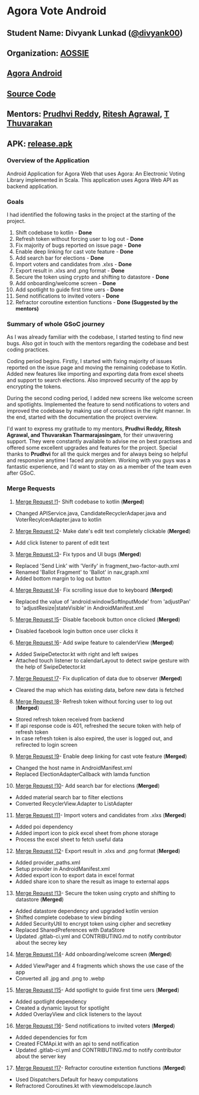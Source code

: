# Agora Vote Android

## Student Name: Divyank Lunkad ([@divyank00](https://gitlab.com/divyank00))

## Organization: [AOSSIE](https://aossie.gitlab.io/)

## [Agora Android](https://gitlab.com/aossie/agora-android/)

## [Source Code](https://gitlab.com/aossie/agora-android/-/tree/gsoc-2021)

## Mentors: [Prudhvi Reddy](https://github.com/prudhvir3ddy), [Ritesh Agrawal](https://github.com/Ritesh-Ag), [T Thuvarakan](https://github.com/Thuva4)

## APK: [release.apk]()


### Overview of the Application

Android Application for Agora Web that uses Agora: An Electronic Voting Library implemented in Scala. This application uses Agora Web API as backend application.


### Goals

I had identified the following tasks in the project at the starting of the project.

1. Shift codebase to kotlin - **Done**
2. Refresh token without forcing user to log out - **Done**
3. Fix majority of bugs reported on issue page - **Done**
4. Enable deep linking  for cast vote feature - **Done**
5. Add search bar for elections - **Done**
6. Import voters and candidates from .xlxs - **Done**
7. Export result in .xlxs and .png format - **Done**
8. Secure the token using crypto and shifting to datastore - **Done** 
9. Add onboarding/welcome screen - **Done** 
10. Add spotlight to guide first time uers - **Done**
11. Send notifications to invited voters - **Done**
12. Refractor coroutine extention functions - **Done (Suggested by the mentors)**


### Summary of whole GSoC journey

As I was already familiar with the codebase, I started testing to find new bugs. Also got in touch with the mentors regarding the codebase and best coding practices.

Coding period begins. Firstly, I started with fixing majority of issues reported on the issue page and moving the remaining codebase to Kotlin. Added new features like importing and exporting data from excel sheets and support to search elections. Also improved security of the app by encrypting the tokens.

During the second coding period, I added new screens like welcome screen and spotlights. Implemented the feature to send notifications to voters and improved the codebase by making use of coroutines in the right manner. In the end, started with the documentation the project overview.

I'd want to express my gratitude to my mentors, **Prudhvi Reddy, Ritesh Agrawal, and Thuvarakan Tharmarajasingam**, for their unwavering support. They were constantly available to advise me on best practises and offered some excellent upgrades and features for the project. Special thanks to **Prudhvi** for all the quick merges and for always being so helpful and responsive anytime I faced any problem. Working with you guys was a fantastic experience, and I'd want to stay on as a member of the team even after GSoC.


### Merge Requests 

1. [Merge Request !1](https://gitlab.com/aossie/agora-android/-/merge_requests/365)- Shift codebase to kotlin  (**Merged**)
* Changed APIService.java, CandidateRecyclerAdaper.java and VoterRecylcerAdapter.java to kotlin 

2. [Merge Request !2](https://gitlab.com/aossie/agora-android/-/merge_requests/366)- Make date's edit text completely clickable   (**Merged**)
* Add click listener to parent of edit text

3. [Merge Request !3](https://gitlab.com/aossie/agora-android/-/merge_requests/367)- Fix typos and UI bugs   (**Merged**)
* Replaced 'Send Link' with 'Verify' in fragment_two-factor-auth.xml
* Renamed 'Ballot Fragment' to 'Ballot' in nav_graph.xml
* Added bottom margin to log out button

4. [Merge Request !4](https://gitlab.com/aossie/agora-android/-/merge_requests/368)- Fix scrolling issue due to keyboard   (**Merged**)
* Replaced the value of 'android:windowSoftInputMode' from 'adjustPan' to 'adjustResize|stateVisible' in AndroidManifest.xml

5. [Merge Request !5](https://gitlab.com/aossie/agora-android/-/merge_requests/369)- Disable facebook button once clicked   (**Merged**)
* Disabled facebook login button once user clicks it

6. [Merge Request !6](https://gitlab.com/aossie/agora-android/-/merge_requests/370)- Add swipe feature to calenderView   (**Merged**)
* Added SwipeDetector.kt with right and left swipes
* Attached touch listener to calendarLayout to detect swipe gesture with the help of SwipeDetector.kt

7. [Merge Request !7](https://gitlab.com/aossie/agora-android/-/merge_requests/371)- Fix duplication of data due to observer   (**Merged**)
* Cleared the map which has existing data, before new data is fetched

8. [Merge Request !8](https://gitlab.com/aossie/agora-android/-/merge_requests/374)- Refresh token without forcing user to log out    (**Merged**)
* Stored refresh token received from backend
* If api response code is 401, refreshed the secure token with help of refresh token
* In case refresh token is also expired, the user is logged out, and refirected to login screen

9. [Merge Request !9](https://gitlab.com/aossie/agora-android/-/merge_requests/375)- Enable deep linking for cast vote feature   (**Merged**)
* Changed the host name in AndroidManifest.xml
* Replaced ElectionAdapterCallback with lamda function

10. [Merge Request !10](https://gitlab.com/aossie/agora-android/-/merge_requests/380)- Add search bar for elections   (**Merged**)
* Added material search bar to filter elections
* Converted RecyclerView.Adapter to ListAdapter

11. [Merge Request !11](https://gitlab.com/aossie/agora-android/-/merge_requests/381)- Import voters and candidates from .xlxs   (**Merged**)
* Added poi dependency
* Added import icon to pick excel sheet from phone storage
* Process the excel sheet to fetch useful data

12. [Merge Request !12](https://gitlab.com/aossie/agora-android/-/merge_requests/384)- Export result in .xlxs and .png format   (**Merged**)
* Added provider_paths.xml
* Setup provider in AndroidManifest.xml
* Added export icon to export data in excel format
* Added share icon to share the result as image to external apps

13. [Merge Request !13](https://gitlab.com/aossie/agora-android/-/merge_requests/385)- Secure the token using crypto and shifting to datastore   (**Merged**)
* Added datastore dependency and upgraded kotlin version
* Shifted complete codebase to view binding
* Added SecurityUtil to encrypt token using cipher and secretkey
* Replaced SharedPreferences with DataStore
* Updated .gitlab-ci.yml and CONTRIBUTING.md to notify contributor about the secrey key

14.  [Merge Request !14](https://gitlab.com/aossie/agora-android/-/merge_requests/389)- Add onboarding/welcome screen   (**Merged**)
* Added ViewPager and 4 fragments which shows the use case of the app 
* Converted all .jpg and .png to .webp

15. [Merge Request !15](https://gitlab.com/aossie/agora-android/-/merge_requests/393)- Add spotlight to guide first time uers   (**Merged**)
* Added spotlight dependency
* Created a dynamic layout for spotlight
* Added OverlayView and click listeners to the layout

16. [Merge Request !16](https://gitlab.com/aossie/agora-android/-/merge_requests/398)- Send notifications to invited voters   (**Merged**)
* Added dependencies for fcm
* Created FCMApi.kt with an api to send notification
* Updated .gitlab-ci.yml and CONTRIBUTING.md to notify contributor about the server key

17. [Merge Request !17](https://gitlab.com/aossie/agora-android/-/merge_requests/399)- Refractor coroutine extention functions   (**Merged**)
* Used Dispatchers.Default for heavy computations
* Refractored Coroutines.kt with viewmodelscope.launch